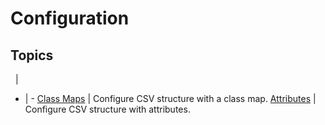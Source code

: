 ﻿# Configuration

## Topics
&nbsp; | &nbsp;
- | -
[Class Maps](~/examples/configuration/class-maps) | Configure CSV structure with a class map.
[Attributes](~/examples/configuration/attributes) | Configure CSV structure with attributes.
